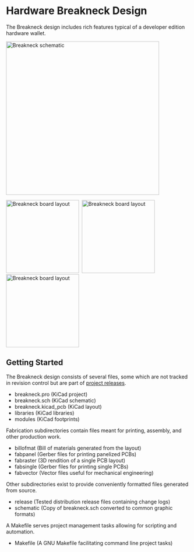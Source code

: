 # Hardware Breakneck Design

The Breakneck design includes rich features typical of a developer edition hardware wallet.

[<img height="420" src="https://taiga.getmonero.org/media/attachments/1/c/0/c/e4fdc0305f75b6cabde3282dd2a5af8127cdc7bdde008b89284af38d8cef/breakneck-sch.png" alt="Breakneck schematic" />](https://github.com/monero-project/kastelo/raw/master/hardware/breakneck/schematic/breakneck-sch.pdf)

[<img height="200" class="normal" style="box-shadow:none" src="https://raw.githubusercontent.com/monero-project/kastelo/master/hardware/breakneck/graphics/boardlaykicad.png" alt="Breakneck board layout" />](https://raw.githubusercontent.com/monero-project/kastelo/master/hardware/breakneck/graphics/boardlaykicad.png)&nbsp;&nbsp;[<img height="200" class="normal" style="box-shadow:none" src="https://raw.githubusercontent.com/monero-project/kastelo/master/hardware/breakneck/graphics/boardlayoutrend.png" alt="Breakneck board layout" />](https://raw.githubusercontent.com/monero-project/kastelo/master/hardware/breakneck/graphics/boardlayoutrend.png)&nbsp;&nbsp;[<img height="200" class="normal" style="box-shadow:none" src="https://raw.githubusercontent.com/monero-project/kastelo/master/hardware/breakneck/graphics/boardrenderanim.gif" alt="Breakneck board layout" />](https://raw.githubusercontent.com/monero-project/kastelo/master/hardware/breakneck/graphics/boardrenderanim.gif)

## Getting Started

The Breakneck design consists of several files, some which are not tracked in revision control but are part of [project releases](https://github.com/monero-project/kastelo/releases/).

* breakneck.pro (KiCad project)
* breakneck.sch (KiCad schematic)
* breakneck.kicad_pcb (KiCad layout)
* libraries (KiCad libraries)
* modules (KiCad footprints)

Fabrication subdirectories contain files meant for printing, assembly, and other production work.

* billofmat (Bill of materials generated from the layout)
* fabpanel (Gerber files for printing panelized PCBs)
* fabraster (3D rendition of a single PCB layout)
* fabsingle (Gerber files for printing single PCBs)
* fabvector (Vector files useful for mechanical engineering)

Other subdirectories exist to provide conveniently formatted files generated from source.

* release (Tested distribution release files containing change logs)
* schematic (Copy of breakneck.sch converted to common graphic formats)

A Makefile serves project management tasks allowing for scripting and automation.

* Makefile (A GNU Makefile facilitating command line project tasks)
